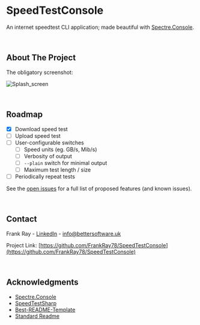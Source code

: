 # SpeedTestConsole
An internet speedtest CLI application; made beautiful with [Spectre.Console](https://github.com/spectreconsole/spectre.console).

<br />


## About The Project
The obligatory screenshot:

![Splash_screen](https://github.com/user-attachments/assets/b1befbc3-2c32-40e6-8281-2beae59a3b25)

<br />


## Roadmap
- [X] Download speed test
- [ ] Upload speed test
- [ ] User-configurable switches
   - [ ] Speed units (eg. GB/s, Mib/s)
   - [ ] Verbosity of output
   - [ ] `--plain` switch for minimal output
   - [ ] Maximum test length / size
- [ ] Periodically repeat tests

See the [open issues](https://github.com/FrankRay78/SpeedTestConsole/issues) for a full list of proposed features (and known issues).

<br />



## Contact
Frank Ray - [LinkedIn](https://www.linkedin.com/in/frankray/) - info@bettersoftware.uk

Project Link: [https://github.com/FrankRay78/SpeedTestConsole](https://github.com/FrankRay78/SpeedTestConsole)

<br />


## Acknowledgments
* [Spectre.Console](https://github.com/spectreconsole/spectre.console)
* [SpeedTestSharp](https://github.com/manuelmayer-dev/SpeedTestSharp)
* [Best-README-Template](https://github.com/othneildrew/Best-README-Template)
* [Standard Readme](https://github.com/RichardLitt/standard-readme)
